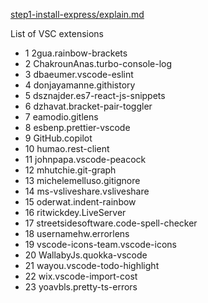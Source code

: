 [step1-install-express/explain.md](https://github.com/dheeraj-br/random2/blob/step1-install-express/explain.md)

List of VSC extensions

-	1	2gua.rainbow-brackets	
-	2	ChakrounAnas.turbo-console-log	
-	3	dbaeumer.vscode-eslint	
-	4	donjayamanne.githistory	
-	5	dsznajder.es7-react-js-snippets	
-	6	dzhavat.bracket-pair-toggler	
-	7	eamodio.gitlens	
-	8	esbenp.prettier-vscode	
-	9	GitHub.copilot	
-	10	humao.rest-client	
-	11	johnpapa.vscode-peacock	
-	12	mhutchie.git-graph	
-	13	michelemelluso.gitignore	
-	14	ms-vsliveshare.vsliveshare	
-	15	oderwat.indent-rainbow	
-	16	ritwickdey.LiveServer	
-	17	streetsidesoftware.code-spell-checker	
-	18	usernamehw.errorlens	
-	19	vscode-icons-team.vscode-icons	
-	20	WallabyJs.quokka-vscode	
-	21	wayou.vscode-todo-highlight	
-	22	wix.vscode-import-cost	
-	23	yoavbls.pretty-ts-errors	